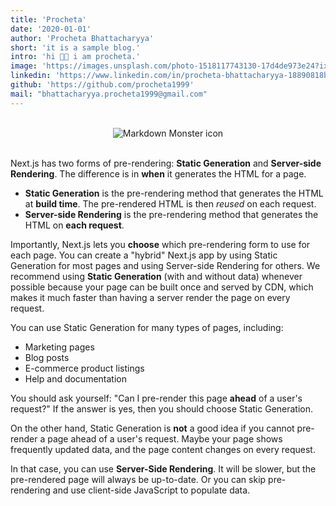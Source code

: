 ```yaml
---
title: 'Procheta'
date: '2020-01-01'
author: 'Procheta Bhattacharyya'
short: 'it is a sample blog.'
intro: 'hi 👩‍💻 i am procheta.'
image: 'https://images.unsplash.com/photo-1518117743130-17d4de973e24?ixlib=rb-1.2.1&ixid=eyJhcHBfaWQiOjEyMDd9&auto=format&fit=crop&w=500&q=60'
linkedin: 'https://www.linkedin.com/in/procheta-bhattacharyya-18890818b/'
github: 'https://github.com/procheta1999'
mail: "bhattacharyya.procheta1999@gmail.com"
---
```


<br>
<center><img src="https://images.unsplash.com/photo-1432821596592-e2c18b78144f?ixlib=rb-1.2.1&ixid=eyJhcHBfaWQiOjEyMDd9&auto=format&fit=crop&w=500&q=60"
     alt="Markdown Monster icon"/></center><br>

Next.js has two forms of pre-rendering: **Static Generation** and **Server-side Rendering**. The difference is in **when** it generates the HTML for a page.

- **Static Generation** is the pre-rendering method that generates the HTML at **build time**. The pre-rendered HTML is then _reused_ on each request.
- **Server-side Rendering** is the pre-rendering method that generates the HTML on **each request**.

Importantly, Next.js lets you **choose** which pre-rendering form to use for each page. You can create a "hybrid" Next.js app by using Static Generation for most pages and using Server-side Rendering for others.
We recommend using **Static Generation** (with and without data) whenever possible because your page can be built once and served by CDN, which makes it much faster than having a server render the page on every request.

You can use Static Generation for many types of pages, including:

- Marketing pages
- Blog posts
- E-commerce product listings
- Help and documentation

You should ask yourself: "Can I pre-render this page **ahead** of a user's request?" If the answer is yes, then you should choose Static Generation.

On the other hand, Static Generation is **not** a good idea if you cannot pre-render a page ahead of a user's request. Maybe your page shows frequently updated data, and the page content changes on every request.

In that case, you can use **Server-Side Rendering**. It will be slower, but the pre-rendered page will always be up-to-date. Or you can skip pre-rendering and use client-side JavaScript to populate data.